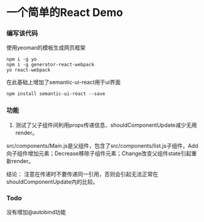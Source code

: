 # 一个简单的React Demo

### 编写该代码

使用yeoman的模板生成网页框架

```
npm i -g yo
npm i -g generator-react-webpack
yo react-webpack
```

在此基础上增加了semantic-ui-react用于ui界面

```
npm install semantic-ui-react --save

```

### 功能

1. 测试了父子组件间利用props传递信息、shouldComponentUpdate减少无用render。

src/components/Main.js是父组件，包含了src/components/list.js子组件，Add向子组件增加元素；Decrease移除子组件元素；Change改变父组件state引起重新render。

结论： 注意在传递时不要传递同一引用，否则会引起无法正常在shouldComponentUpdate内的比较。

### Todo

没有增加@autobind功能
